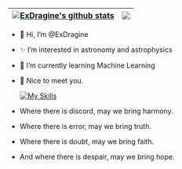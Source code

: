 | <a href="#"><img align="center" src="https://github-readme-stats.vercel.app/api?username=ExDragine&show_icons=true&include_all_commits=true&hide_border=true" alt="ExDragine's github stats" /></a> | <a href="#"><img align="center" src="https://github-readme-stats.vercel.app/api/top-langs/?username=ExDragine&layout=compact&hide_border=true" /></a> |
| ------------- | ------------- |

- 👋 Hi, I’m @ExDragine
- ✨ I’m interested in astronomy and astrophysics
- 🌱 I’m currently learning Machine Learning
- 🤗 Nice to meet you.

  [![My Skills](https://skillicons.dev/icons?i=python,pytorch,c,cpp,cs,java,lua,dotnet,fastapi,vscode,idea,git,powershell,bash&perline=7)](https://skillicons.dev)

- Where there is discord, may we bring harmony.
- Where there is error, may we bring truth.
- Where there is doubt, may we bring faith.
- And where there is despair, may we bring hope.

<!---
ExDragine/ExDragine is a ✨ special ✨ repository because its `README.md` (this file) appears on your GitHub profile.
You can click the Preview link to take a look at your changes.
--->
